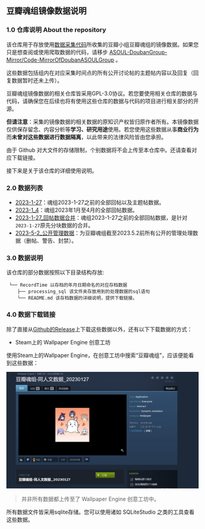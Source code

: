 ## 豆瓣魂组镜像数据说明

### 1.0 仓库说明 About the repository

该仓库用于存放使用[数据采集代码](https://github.com/ASOUL-DoubanGroup-Mirror/Code-MirrorOfDoubanASOULGroup)所收集的豆瓣小组豆瓣魂组的镜像数据。如果您只是想查阅或使用爬取数据的代码，请移步 [ASOUL-DoubanGroup-Mirror/Code-MirrorOfDoubanASOULGroup](https://github.com/ASOUL-DoubanGroup-Mirror/Code-MirrorOfDoubanASOULGroup) 。

这些数据包括组内在对应采集时间点的所有公开讨论帖的主题帖内容以及回复（回复数据暂时还未上传）。

豆瓣魂组镜像数据的相关仓库皆采用GPL-3.0协议。若您要使用相关仓库的数据与代码，请确保您在后续也将有使用这些仓库的数据与代码的项目进行相关部分的开源。

**但请注意**：采集的镜像数据的相关数据的原知识产权皆归原作者所有。本镜像数据仅供保存留念、内容分析等**学习、研究用途**使用。若您使用这些数据从事**商业行为**而**未曾对这些数据进行数据隔离**，以此带来的法律风险皆由您承担。

由于 Github 对大文件的存储限制，个别数据将不会上传至本仓库中。还请查看对应下载链接。

接下来是关于该仓库的详细使用说明。

### 2.0 数据列表

- [2023-1-27](https://github.com/ASOUL-DoubanGroup-Mirror/Data/releases/tag/2023-01-27)：魂组2023-1-27之前的全部回帖以及主题帖数据。
- [2023-1_4](https://github.com/ASOUL-DoubanGroup-Mirror/Data/releases/tag/2023-01_04)：魂组2023年1月至4月的全部回帖数据。
- [2023-1-27_回帖数据合并](https://github.com/ASOUL-DoubanGroup-Mirror/Data/releases/tag/2023-01-27_CommentsAllProcessed)：魂组2023-1-27之前的全部回帖数据，是针对`2023-1-27`原先分块数据的合并。
- [2023-5-2_公开管理数据](https://github.com/ASOUL-DoubanGroup-Mirror/Data/releases/tag/2023-05-02-Management)：为豆瓣魂组截至2023.5.2前所有公开的管理处理数据（删帖、警告、封禁）。

### 3.0 数据说明

该仓库的部分数据按照以下目录结构存放:

```
 └── RecordTime 以存档的年月日期命名的对应存档数据
 	├── processing_sql 该文件夹存放用到的处理数据的sql语句
 	└── README.md 该存档数据的详细说明，提供下载链接。
```

### 4.0 数据下载链接

除了直接从[Github的Release](https://github.com/ASOUL-DoubanGroup-Mirror/Data/releases)上下载这些数据以外，还有以下下载数据的方式：

- Steam上的 Wallpaper Engine 创意工坊

使用Steam上的Wallpaper Engine，在创意工坊中搜索“豆瓣魂组”，应该便能看到这些数据：

![wallpaper](./doc-pics/wallpaper.jpg)

> 并非所有数据都上传至了 Wallpaper Engine 创意工坊中。

所有数据文件皆采用sqlite存储。您可以使用诸如 SQLiteStudio 之类的工具查看这些数据。

